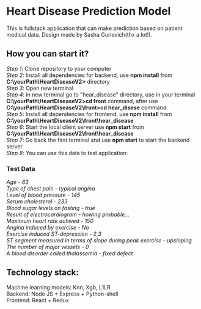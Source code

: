 # Heart Disease Prediction Model 
This is fullstack application that can make prediction based on patient medical data. Design made by Sasha Gurievich(thx a lot!).

## How you can start it?
*Step 1*: Clone repository to your computer  
*Step 2*: Install all dependencies for backend, use **npm install** from **C:\yourPath\HeartDiseaseV2>** directory   
*Step 3*: Open new terminal  
*Step 4*: in new terminal go to "hear_disease" directory, use in your terminal **C:\yourPath\HeartDiseaseV2>cd front** command, after use **C:\yourPath\HeartDiseaseV2\front>cd hear_disese** command  
*Step 5*: Install all dependencies for frontend, use **npm install** from **C:\yourPath\HeartDiseaseV2\front\hear_disease**  
*Step 6*: Start the local client server use **npm start** from **C:\yourPath\HeartDiseaseV2\front\hear_disease**   
*Step 7*: Go back the first terminal and use **npm start** to start the backend server  
*Step 8*: You can use this data to test application:  
### Test Data
*Age - 63  
Type of chest pain - typical angina  
Level of blood pressure - 145  
Serum cholesterol - 233  
Blood sugar levels on fasting - true  
Result of electrocardiogram - howing probable...  
Maximum heart rate achived - 150  
Angina induced by exercise - No  
Exercise induced ST-depression - 2,3  
ST segment measured in terms of slope during peak exercise - upsloping  
The number of major vessels - 0  
A blood disorder called thalassemia - fixed defect*


## Technology stack: 
Machine learning models: Knn, Xgb, L1LR  
Backend: Node JS + Express + Python-shell  
Frontend: React + Redux


